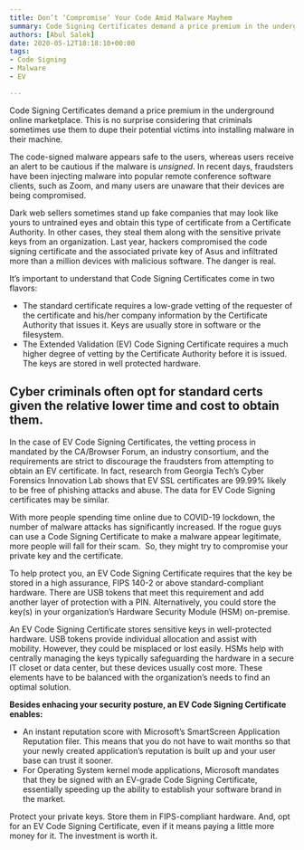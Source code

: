 ```yaml
---
title: Don’t ‘Compromise’ Your Code Amid Malware Mayhem
summary: Code Signing Certificates demand a price premium in the underground online marketplace. This is no surprise considering that criminals sometimes use them to dupe their potential victims into installing malware in their machine.
authors: [Abul Salek]
date: 2020-05-12T18:18:10+00:00
tags:
- Code Signing
- Malware
- EV

---
```

Code Signing Certificates demand a price premium in the underground online marketplace. This is no surprise considering that criminals sometimes use them to dupe their potential victims into installing malware in their machine.

The code-signed malware appears safe to the users, whereas users receive an alert to be cautious if the malware is _unsigned_. In recent days, fraudsters have been injecting malware into popular remote conference software clients, such as Zoom, and many users are unaware that their devices are being compromised.

Dark web sellers sometimes stand up fake companies that may look like yours to untrained eyes and obtain this type of certificate from a Certificate Authority. In other cases, they steal them along with the sensitive private keys from an organization. Last year, hackers compromised the code signing certificate and the associated private key of Asus and infiltrated more than a million devices with malicious software. The danger is real.

It&#8217;s important to understand that Code Signing Certificates come in two flavors:

- The standard certificate requires a low-grade vetting of the requester of the certificate and his/her company information by the Certificate Authority that issues it. Keys are usually store in software or the filesystem.
- The Extended Validation (EV) Code Signing Certificate requires a much higher degree of vetting by the Certificate Authority before it is issued. The keys are stored in well protected hardware.

## Cyber criminals often opt for standard certs given the relative lower time and cost to obtain them.

In the case of EV Code Signing Certificates, the vetting process in mandated by the CA/Browser Forum, an industry consortium, and the requirements are strict to discourage the fraudsters from attempting to obtain an EV certificate. In fact, research from Georgia Tech’s Cyber Forensics Innovation Lab shows that EV SSL certificates are 99.99% likely to be free of phishing attacks and abuse. The data for EV Code Signing certificates may be similar.

With more people spending time online due to COVID-19 lockdown, the number of malware attacks has significantly increased. If the rogue guys can use a Code Signing Certificate to make a malware appear legitimate, more people will fall for their scam.  So, they might try to compromise your private key and the certificate.

To help protect you, an EV Code Signing Certificate requires that the key be stored in a high assurance, FIPS 140-2 or above standard-compliant hardware. There are USB tokens that meet this requirement and add another layer of protection with a PIN. Alternatively, you could store the key(s) in your organization’s Hardware Security Module (HSM) on-premise.

An EV Code Signing Certificate stores sensitive keys in well-protected hardware. USB tokens provide individual allocation and assist with mobility. However, they could be misplaced or lost easily. HSMs help with centrally managing the keys typically safeguarding the hardware in a secure IT closet or data center, but these devices usually cost more. These elements have to be balanced with the organization’s needs to find an optimal solution.

**Besides enhacing your security posture, an EV Code Signing Certificate enables:**

- An instant reputation score with Microsoft’s SmartScreen Application Reputation filer. This means that you do not have to wait months so that your newly created application’s reputation is built up and your user base can trust it sooner.
- For Operating System kernel mode applications, Microsoft mandates that they be signed with an EV-grade Code Signing Certificate, essentially speeding up the ability to establish your software brand in the market.

Protect your private keys. Store them in FIPS-compliant hardware. And, opt for an EV Code Signing Certificate, even if it means paying a little more money for it. The investment is worth it.
